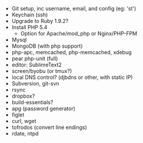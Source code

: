 * Git setup, inc username, email, and config (eg: 'st')
* Keychain (ssh)
* Upgrade to Ruby 1.9.2?
* Install PHP 5.4
  * Option for Apache/mod_php or Nginx/PHP-FPM
* Mysql
* MongoDB (with php support)
* php-apc, memcached, php-memcached, xdebug
* pear php-unit (full)
* editor: SublimeText2
* screen/byobu (or tmux?)
* local DNS control? (djbdns or other, with static IP)
* Subversion, git-svn
* rsync
* dropbox?
* build-essentials?
* apg (password generator)
* figlet
* curl, wget
* tofrodos (convert line endings)
* rdate, ntpd
